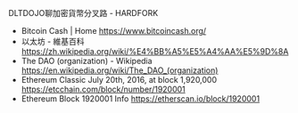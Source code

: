 DLTDOJO聊加密貨幣分叉路 - HARDFORK

* Bitcoin Cash | Home https://www.bitcoincash.org/
* 以太坊 - 維基百科 https://zh.wikipedia.org/wiki/%E4%BB%A5%E5%A4%AA%E5%9D%8A
* The DAO (organization) - Wikipedia   https://en.wikipedia.org/wiki/The_DAO_(organization)
* Ethereum Classic July 20th, 2016, at block 1,920,000  https://etcchain.com/block/number/1920001
* Ethereum Block 1920001 Info https://etherscan.io/block/1920001

